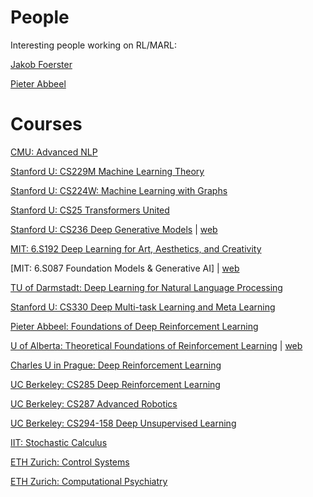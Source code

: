 # People

Interesting people working on RL/MARL:

[Jakob Foerster](https://www.jakobfoerster.com/)

[Pieter Abbeel](http://people.eecs.berkeley.edu/~pabbeel/)

# Courses

[CMU: Advanced NLP](https://www.youtube.com/playlist?list=PL8PYTP1V4I8D0UkqW2fEhgLrnlDW9QK7z)

[Stanford U: CS229M Machine Learning Theory](https://www.youtube.com/playlist?list=PLoROMvodv4rP8nAmISxFINlGKSK4rbLKh)

[Stanford U: CS224W: Machine Learning with Graphs](https://www.youtube.com/playlist?list=PLoROMvodv4rPLKxIpqhjhPgdQy7imNkDn)

[Stanford U: CS25 Transformers United](https://www.youtube.com/playlist?list=PLoROMvodv4rNiJRchCzutFw5ItR_Z27CM)

[Stanford U: CS236 Deep Generative Models](https://www.youtube.com/playlist?list=PLoROMvodv4rPOWA-omMM6STXaWW4FvJT8) | [web](https://deepgenerativemodels.github.io/syllabus.html)

[MIT: 6.S192 Deep Learning for Art, Aesthetics, and Creativity](https://www.youtube.com/playlist?list=PLCpMvp7ftsnIbNwRnQJbDNRqO6qiN3EyH)

[MIT: 6.S087 Foundation Models & Generative AI] | [web](https://www.futureofai.mit.edu/)

[TU of Darmstadt: Deep Learning for Natural Language Processing](https://www.youtube.com/playlist?list=PL6WLGVNe6ZcA4gUr5MaAKdrGxYzYAETK3)

[Stanford U: CS330 Deep Multi-task Learning and Meta Learning](https://www.youtube.com/playlist?list=PLoROMvodv4rNjRoawgt72BBNwL2V7doGI)

[Pieter Abbeel: Foundations of Deep Reinforcement Learning](https://www.youtube.com/playlist?list=PLwRJQ4m4UJjNymuBM9RdmB3Z9N5-0IlY0)

[U of Alberta: Theoretical Foundations of Reinforcement Learning](https://www.youtube.com/playlist?list=PLQCZ7_TRKVIzODPXorEyvhCk25TlcTANC) | [web](https://rltheory.github.io/)

[Charles U in Prague: Deep Reinforcement Learning](https://ufal.mff.cuni.cz/courses/npfl122/2223-winter)

[UC Berkeley: CS285 Deep Reinforcement Learning](https://www.youtube.com/playlist?list=PL_iWQOsE6TfX7MaC6C3HcdOf1g337dlC9)

[UC Berkeley: CS287 Advanced Robotics](https://people.eecs.berkeley.edu/~pabbeel/cs287-fa19/)

[UC Berkeley:  CS294-158 Deep Unsupervised Learning](https://www.youtube.com/watch?v=tFR6Likf4VI&list=PLwRJQ4m4UJjPIvv4kgBkvu_uygrV3ut_U)

[IIT: Stochastic Calculus](https://www.youtube.com/playlist?list=PLPaq6BG3QWZMkwcIN1cXKx776kyQ2aznG)

[ETH Zurich: Control Systems](https://video.ethz.ch/lectures/d-itet/2022/autumn/227-0103-00L.html)

[ETH Zurich: Computational Psychiatry](https://video.ethz.ch/lectures/d-itet/2022/autumn/227-0971-00L.html)


